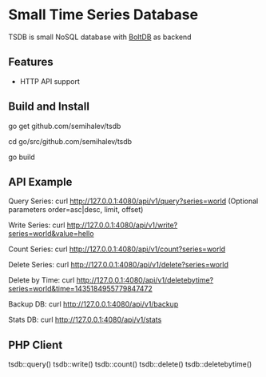 # Small Time Series Database

TSDB is small NoSQL database with [BoltDB](https://github.com/boltdb/bolt) as backend

## Features
+ HTTP API support

## Build and Install
go get github.com/semihalev/tsdb

cd go/src/github.com/semihalev/tsdb

go build

## API Example

Query Series:
curl http://127.0.0.1:4080/api/v1/query?series=world (Optional parameters order=asc|desc, limit, offset)

Write Series:
curl http://127.0.0.1:4080/api/v1/write?series=world&value=hello

Count Series:
curl http://127.0.0.1:4080/api/v1/count?series=world

Delete Series:
curl http://127.0.0.1:4080/api/v1/delete?series=world

Delete by Time:
curl http://127.0.0.1:4080/api/v1/deletebytime?series=world&time=1435184955779847472

Backup DB:
curl http://127.0.0.1:4080/api/v1/backup

Stats DB:
curl http://127.0.0.1:4080/api/v1/stats

## PHP Client

tsdb::query()
tsdb::write()
tsdb::count()
tsdb::delete()
tsdb::deletebytime()


